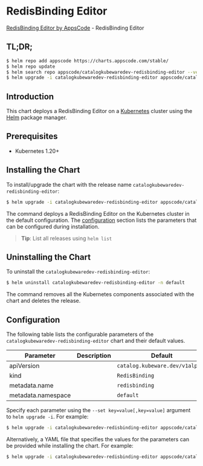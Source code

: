 # RedisBinding Editor

[RedisBinding Editor by AppsCode](https://byte.builders) - RedisBinding Editor

## TL;DR;

```bash
$ helm repo add appscode https://charts.appscode.com/stable/
$ helm repo update
$ helm search repo appscode/catalogkubewaredev-redisbinding-editor --version=v0.23.0
$ helm upgrade -i catalogkubewaredev-redisbinding-editor appscode/catalogkubewaredev-redisbinding-editor -n default --create-namespace --version=v0.23.0
```

## Introduction

This chart deploys a RedisBinding Editor on a [Kubernetes](http://kubernetes.io) cluster using the [Helm](https://helm.sh) package manager.

## Prerequisites

- Kubernetes 1.20+

## Installing the Chart

To install/upgrade the chart with the release name `catalogkubewaredev-redisbinding-editor`:

```bash
$ helm upgrade -i catalogkubewaredev-redisbinding-editor appscode/catalogkubewaredev-redisbinding-editor -n default --create-namespace --version=v0.23.0
```

The command deploys a RedisBinding Editor on the Kubernetes cluster in the default configuration. The [configuration](#configuration) section lists the parameters that can be configured during installation.

> **Tip**: List all releases using `helm list`

## Uninstalling the Chart

To uninstall the `catalogkubewaredev-redisbinding-editor`:

```bash
$ helm uninstall catalogkubewaredev-redisbinding-editor -n default
```

The command removes all the Kubernetes components associated with the chart and deletes the release.

## Configuration

The following table lists the configurable parameters of the `catalogkubewaredev-redisbinding-editor` chart and their default values.

|     Parameter      | Description |                  Default                   |
|--------------------|-------------|--------------------------------------------|
| apiVersion         |             | <code>catalog.kubeware.dev/v1alpha1</code> |
| kind               |             | <code>RedisBinding</code>                  |
| metadata.name      |             | <code>redisbinding</code>                  |
| metadata.namespace |             | <code>default</code>                       |


Specify each parameter using the `--set key=value[,key=value]` argument to `helm upgrade -i`. For example:

```bash
$ helm upgrade -i catalogkubewaredev-redisbinding-editor appscode/catalogkubewaredev-redisbinding-editor -n default --create-namespace --version=v0.23.0 --set apiVersion=catalog.kubeware.dev/v1alpha1
```

Alternatively, a YAML file that specifies the values for the parameters can be provided while
installing the chart. For example:

```bash
$ helm upgrade -i catalogkubewaredev-redisbinding-editor appscode/catalogkubewaredev-redisbinding-editor -n default --create-namespace --version=v0.23.0 --values values.yaml
```
